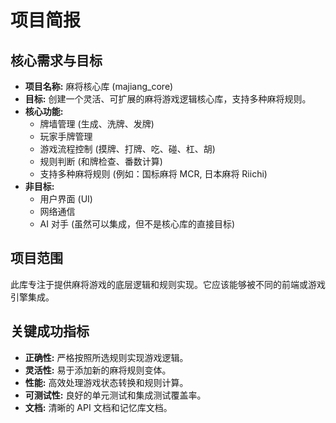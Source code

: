 # 项目简报

## 核心需求与目标

*   **项目名称:** 麻将核心库 (majiang_core)
*   **目标:** 创建一个灵活、可扩展的麻将游戏逻辑核心库，支持多种麻将规则。
*   **核心功能:**
    *   牌墙管理 (生成、洗牌、发牌)
    *   玩家手牌管理
    *   游戏流程控制 (摸牌、打牌、吃、碰、杠、胡)
    *   规则判断 (和牌检查、番数计算)
    *   支持多种麻将规则 (例如：国标麻将 MCR, 日本麻将 Riichi)
*   **非目标:**
    *   用户界面 (UI)
    *   网络通信
    *   AI 对手 (虽然可以集成，但不是核心库的直接目标)

## 项目范围

此库专注于提供麻将游戏的底层逻辑和规则实现。它应该能够被不同的前端或游戏引擎集成。

## 关键成功指标

*   **正确性:** 严格按照所选规则实现游戏逻辑。
*   **灵活性:** 易于添加新的麻将规则变体。
*   **性能:** 高效处理游戏状态转换和规则计算。
*   **可测试性:** 良好的单元测试和集成测试覆盖率。
*   **文档:** 清晰的 API 文档和记忆库文档。

